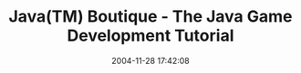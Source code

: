 ---
date: 2004-11-28 17:42:08
link:
  source: delicious
  source_url: https://del.icio.us/roytang
  text: Java(TM) Boutique - The Java Game Development Tutorial
  url: http://javaboutique.internet.com/tutorials/Java_Game_Programming/
slug: java-tm-boutique-the-java-game-development-tutorial
source: delicious
tags:
- gamedev
- java
- broken-link
title: Java(TM) Boutique - The Java Game Development Tutorial
---